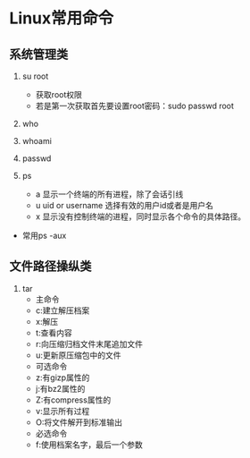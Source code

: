 # Linux常用命令

## 系统管理类

1. su root 
   - 获取root权限
   - 若是第一次获取首先要设置root密码：sudo passwd root

2. who

3. whoami

5. passwd

6. ps 
	- a 显示一个终端的所有进程，除了会话引线
	- u uid or username 选择有效的用户id或者是用户名
	- x 显示没有控制终端的进程，同时显示各个命令的具体路径。
- 常用ps -aux

## 文件路径操纵类
1. tar
	- 主命令
	- c:建立解压档案
	- x:解压
	- t:查看内容
	- r:向压缩归档文件末尾追加文件
	- u:更新原压缩包中的文件
	- 可选命令
	- z:有gizp属性的
	- j:有bz2属性的
	- Z:有compress属性的
	- v:显示所有过程
	- O:将文件解开到标准输出
	- 必选命令
	- f:使用档案名字，最后一个参数
